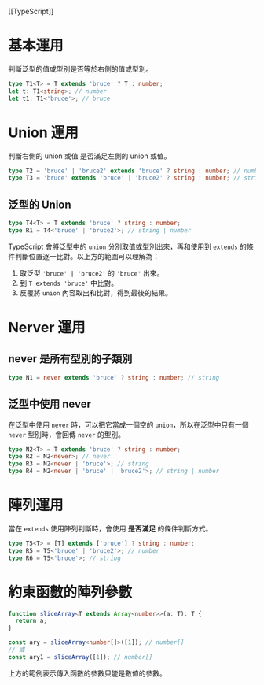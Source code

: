 [[TypeScript]]

# 基本運用
判斷泛型的值或型別是否等於右側的值或型別。
```ts
type T1<T> = T extends 'bruce' ? T : number;
let t: T1<string>; // number
let t1: T1<'bruce'>; // bruce
```

# Union 運用
判斷右側的 union 或值 是否滿足左側的 union 或值。
```ts
type T2 = 'bruce' | 'bruce2' extends 'bruce' ? string : number; // number
type T3 = 'bruce' extends 'bruce' | 'bruce2' ? string : number; // string
```

## 泛型的 Union
```ts
type T4<T> = T extends 'bruce' ? string : number;
type R1 = T4<'bruce' | 'bruce2'>; // string | number
```

TypeScript 會將泛型中的 `union` 分別取值或型別出來，再和使用到 `extends` 的條件判斷位置逐一比對。以上方的範圍可以理解為：
1. 取泛型 `'bruce' | 'bruce2'` 的 `'bruce'` 出來。
2. 到 `T extends 'bruce'` 中比對。
3. 反覆將 `union` 內容取出和比對，得到最後的結果。

# Nerver 運用
## never 是所有型別的子類別
```ts
type N1 = never extends 'bruce' ? string : number; // string
```

## 泛型中使用 never
在泛型中使用 `never` 時，可以把它當成一個空的 `union`，所以在泛型中只有一個 `never` 型別時，會回傳 `never` 的型別。
```ts
type N2<T> = T extends 'bruce' ? string : number;
type R2 = N2<never>; // never
type R3 = N2<never | 'bruce'>; // string
type R4 = N2<never | 'bruce' | 'bruce2'>; // string | number
```

# 陣列運用
當在 `extends` 使用陣列判斷時，會使用 **是否滿足** 的條件判斷方式。
```ts
type T5<T> = [T] extends ['bruce'] ? string : number;
type R5 = T5<'bruce' | 'bruce2'>; // number
type R6 = T5<'bruce'>; // string
```

# 約束函數的陣列參數
```ts
function sliceArray<T extends Array<number>>(a: T): T {
  return a;
}

const ary = sliceArray<number[]>([1]); // number[]
// 或
const ary1 = sliceArray([1]); // number[]
```

上方的範例表示傳入函數的參數只能是數值的參數。

